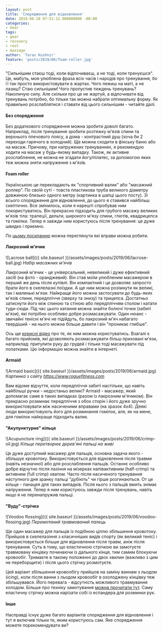 ```yaml
---
layout: post
title: 'Спорядження для відновлення'
date: 2019-06-28 07:51:12.000000000 -08:00
categories:
- Gear
tags:
- gear
- recovery
- rest
- massage
author: 'Taras Kushnir'
feature: 'posts/2019/06/foam-roller.jpg'
---
```


"Сильнішим стаєш тоді, коли відпочиваєш, а не тоді, коли тренуєшся". Це, мабуть, моя улюблена фраза всіх часів і народів про тренування, бо її так просто використовувати в жартах. Чого лежиш на маті, а не лазиш? Стаю сильнішим! Чого пропустив тиждень тренувань? Накопичую силу. Але скільки про це не жартуй, а відпочивати від тренувань потрібно, бо тільки так можна набрати оптимальну форму. Як правильно розслаблятися і ставати від цього сильнішим - читайте далі.

<!--more-->

#### Без спорядження

Без додаткового спорядження можна зробити доволі багато. Наприклад, після тренування зробити розтяжку м'язів спини та верхнього плечового поясу, а дома - контрастний душ (хоча би 2 переходи гарячого в холодний). Ще можна сходити в фінську баню або на масаж. Причому, при напружених тренуваннях, я рекомендую ходити на масаж у будь-якому випадку. Також, як активне розслаблення, не можна не згадати йогу/пілатес, за допомогою яких теж можна зняти напруження з м'язів.

#### Foam roller

Українською це перекладають як "спортивний валик" або "масажний роллер". По своїй суті - товста пластикова труба великого діаметру довжиною близько одного метру (картинка в шапці цього посту). Зі всього спорядження для відновлення, до цього я ставився найбільш скептично. Все змінилось, коли я нарешті спробував ним покористуватись. Він прекрасно підходить для грубого масажу великих м'язів тіла: трапеції, дельти, широкого м'язу спини, глютів, квадрицепса та гомілки. Тепер я завжди ним користуюсь після тренування: це дуже швидко і приємно.

По [цьому посиланню](https://www.rei.com/learn/expert-advice/foam-roller-exercises.html) можна переглянути які вправи можна робити.

#### Лакрозний м'ячик

![Lacrose ball]({{ site.baseurl }}/assets/images/posts/2019/06/lacrose-ball.jpg)
*Набір масажних м'ячів*

Лакрозний м'ячик - це універсальний, невеликий і дуже ефективний засіб (на фото - оранджевий). Він став моїм улюбленим масажером в перший же день після купівлі. Він компактний і це дозволяє запросто брати його в скелелазні поїздки. А ще ним можна розімнути як великі, так і маленькі м'язи. Найкраще його можна застосувати до будь-яких м'язів спини, передпліччя (зверху та знизу) та трицепса. Достатньо затиснути його між спиною та стіною або передпліччям столом і катати туди-сюди. Під час цього катання можна знайти болючі точки (забиті м'язи), які потрібно особливо добре розмасажувати. Один нюанс - звичайні тенісні м'ячі не підійдуть, бо лакрозний м'яч набагато твердіший - на нього можна більше давити і він "проникає глибше".

Ось ще [корисні відео](https://www.youtube.com/watch?v=EDDV_rkrDIM) про те, як ним можна користуватись. Взагалі є багато прийомів, які дозволяють розмасажувати більш приховані м'язи, наприклад: притулити руку до грудей і тільки тоді масажувати під лопатками. Цю інформацію можна знайти в інтернеті.

#### Armaid

![Armaid basic]({{ site.baseurl }}/assets/images/posts/2019/06/armaid.jpg)
*Картинка з сайту https://www.roguefitness.com*

Вам відоме відчуття, коли передпліччя забиті настільки, що навіть найбільші ручки - недостаньо великі? Armaid - масажер, який допомагає саме в таких випадках (разом із лакрозним м'ячиком). Він прекрасно розминає передпліччя з обох сторін і його дуже зручно використовувати між насиченими вправами (на зразок 4х4). Деякі люди використовують його для розминання гомілок, але, як на мене, для гомілок найкраще підходить валик.

#### "Акупунктурне" кільце

![Acupuncture ring]({{ site.baseurl }}/assets/images/posts/2019/06/crimp-oil.jpg)
*Кільце перетворює дерев'яні пальці на живі*

Це дуже доступний масажер для пальців, основна задача якого - збільшує кровотоку. Використовується для відновлення після травми (навіть незначної) або для розслаблення пальців. Останнє особливо добре відчутно після лазіння на мізерках напівактивним (half-crimp) та активним (full crimp) хватом. Часто після насиченого тренування наступного дня зранку пальці "дубіють" чи гірше розгинаються. От це кільце - панацея для таких випадків. Після нього з пальців вмить знімає напруження. Тепер я ним користуюсь завжди після тренувань, навіть якщо я не перенапружив пальці.

#### "Вуду"-стрічка

![Voodoo flossing]({{ site.baseurl }}/assets/images/posts/2019/06/voodoo-flossing.jpg)
*Перемотаний травмований палець*

Ще один масажер для пальців із подібною ціллю збільшення кровотоку. Прийшов в скелелазіння з класичніших видів спорту (як великий теніс) і використовується більше для відновлення після травм, аніж після тренування. Суть в тому, що еластичною стрічкою ви замотуєте травмовану кінцівку починаючи із дального кінця, тим самим блокуючи кровообіг. Тримаєте в такому положенні до двох хвилин (важливо з цим не переборщити) і після цього стрічку розмотуєте.

Цей варіант збільшення кровообігу прийшов на заміну ваннам з льодом (_icing_), коли після ванни з льодом кровообіг в охолоджену кінцівку теж збільшувався. Його перевага - відсутність можливого травмування холодом. Більше про техніку замотування [можна прочитати тут](http://www.hcrbeta.com/climbers-should-experiment-with-voodoo-flossing/). Саму еластичну стрічку можна нарізати собі із еспандера для розминки рук.

#### Інше

Насправді існує дуже багато варіантів спорядження для відновлення і тут я включив тільки те, яким користуюсь сам. Яке спорядження можете порекомендувати ви?
